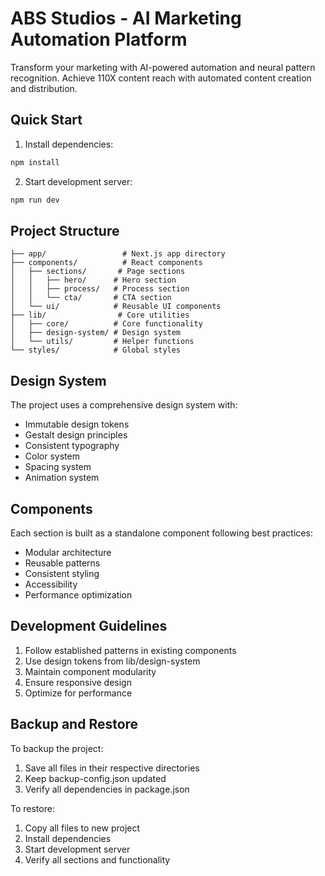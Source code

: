 # ABS Studios - AI Marketing Automation Platform

Transform your marketing with AI-powered automation and neural pattern recognition. Achieve 110X content reach with automated content creation and distribution.

## Quick Start

1. Install dependencies:
```bash
npm install
```

2. Start development server:
```bash
npm run dev
```

## Project Structure

```
├── app/                 # Next.js app directory
├── components/          # React components
│   ├── sections/       # Page sections
│   │   ├── hero/      # Hero section
│   │   ├── process/   # Process section
│   │   └── cta/       # CTA section
│   └── ui/            # Reusable UI components
├── lib/                # Core utilities
│   ├── core/          # Core functionality
│   ├── design-system/ # Design system
│   └── utils/         # Helper functions
└── styles/            # Global styles
```

## Design System

The project uses a comprehensive design system with:
- Immutable design tokens
- Gestalt design principles
- Consistent typography
- Color system
- Spacing system
- Animation system

## Components

Each section is built as a standalone component following best practices:
- Modular architecture
- Reusable patterns
- Consistent styling
- Accessibility
- Performance optimization

## Development Guidelines

1. Follow established patterns in existing components
2. Use design tokens from lib/design-system
3. Maintain component modularity
4. Ensure responsive design
5. Optimize for performance

## Backup and Restore

To backup the project:
1. Save all files in their respective directories
2. Keep backup-config.json updated
3. Verify all dependencies in package.json

To restore:
1. Copy all files to new project
2. Install dependencies
3. Start development server
4. Verify all sections and functionality